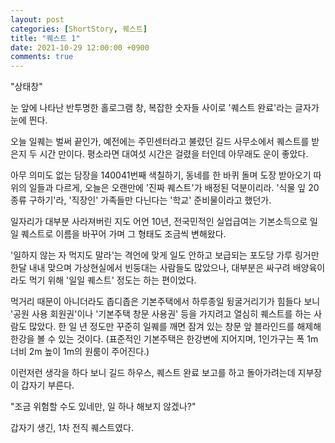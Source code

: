 ```yaml
---
layout: post
categories: [ShortStory, 퀘스트]
title: "퀘스트 1"
date: 2021-10-29 12:00:00 +0900
comments: true
---
```



"상태창"

눈 앞에 나타난 반투명한 홀로그램 창, 복잡한 숫자들 사이로 '퀘스트 완료'라는 글자가 눈에 띈다.

오늘 일퀘는 벌써 끝인가, 예전에는 주민센터라고 불렸던 길드 사무소에서 퀘스트를 받은지 두 시간 만이다. 평소라면 대여섯 시간은 걸렸을 터인데 아무래도 운이 좋았다.

아무 의미도 없는 담장을 140041번째 색칠하기, 동네를 한 바퀴 돌며 도장 받아오기 따위의 일들과 다르게, 오늘은 오랜만에 '진짜 퀘스트'가 배정된 덕분이리라. '식물 잎 20종류 구하기'라, '직장인' 가족들만 다닌다는 '학교' 준비물이라고 했던가.

일자리가 대부분 사라져버린 지도 어언 10년, 전국민적인 실업급여는 기본소득으로 일일 퀘스트로 이름을 바꾸어 가며 그 형태도 조금씩 변해왔다.

'일하지 않는 자 먹지도 말라'는 격언에 맞게 일도 안하고 보급되는 포도당 가루 링거만 한달 내내 맞으며 가상현실에서 빈둥대는 사람들도 많았으나, 대부분은 싸구려 배양육이라도 먹기 위해 '일일 퀘스트' 정도는 하는 편이었다.

먹거리 때문이 아니더라도 좁디좁은 기본주택에서 하루종일 뒹굴거리기가 힘들다 보니 '공원 사용 회원권'이나 '기본주택 창문 사용권' 등을 가지려고 열심히 퀘스트를 하는 사람도 많았다. 한 일 년 정도만 꾸준히 일퀘를 깨면 잠겨 있는 창문 앞 블라인드를 해제해 한강을 볼 수 있는 것이다. (표준적인 기본주택은 한강변에 지어지며, 1인가구는 폭 1m 너비 2m 높이 1m의 원룸이 주어진다.)

이런저런 생각을 하다 보니 길드 하우스, 퀘스트 완료 보고를 하고 돌아가려는데 지부장이 갑자기 부른다.

"조금 위험할 수도 있네만, 일 하나 해보지 않겠나?"

갑자기 생긴, 1차 전직 퀘스트였다.
